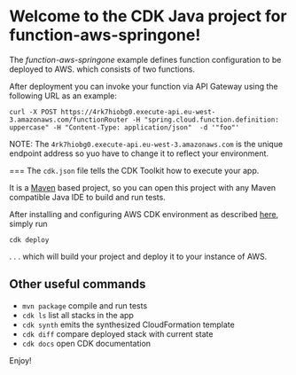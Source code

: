 # Welcome to the CDK Java project for function-aws-springone!

The _function-aws-springone_ example defines function configuration to be deployed to AWS. which consists of two functions.

After deployment you can invoke your function via API Gateway using the following URL as an example:
```
curl -X POST https://4rk7hiobg0.execute-api.eu-west-3.amazonaws.com/functionRouter -H "spring.cloud.function.definition: uppercase" -H "Content-Type: application/json"  -d '"foo"'
```
NOTE: The `4rk7hiobg0.execute-api.eu-west-3.amazonaws.com` is the unique endpoint address so yuo have to change it to reflect your environment. 

===
The `cdk.json` file tells the CDK Toolkit how to execute your app.

It is a [Maven](https://maven.apache.org/) based project, so you can open this project with any Maven compatible Java IDE to build and run tests.

After installing and configuring AWS CDK environment as described [here](https://aws.amazon.com/cdk/?nc1=h_ls), simply run

```
cdk deploy

```

. . . which will build your project and deploy it to your instance of AWS.

## Other useful commands

 * `mvn package`     compile and run tests
 * `cdk ls`          list all stacks in the app
 * `cdk synth`       emits the synthesized CloudFormation template
 * `cdk diff`        compare deployed stack with current state
 * `cdk docs`        open CDK documentation

Enjoy!
